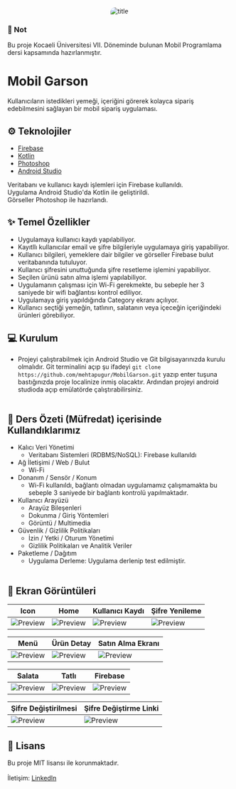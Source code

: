 <div align="center">
  <img src="https://user-images.githubusercontent.com/24686636/147353418-e1df2ff0-d5c1-46a7-b65b-03cda083667b.png" alt="title" style="border-top-left-radius: 10px; border-bottom-right-radius: 10px;" />
</div>

### :pushpin: Not

Bu proje Kocaeli Üniversitesi VII. Döneminde bulunan Mobil Programlama dersi kapsamında hazırlanmıştır.

# Mobil Garson

Kullanıcıların istedikleri yemeği, içeriğini görerek kolayca sipariş edebilmesini sağlayan bir mobil sipariş uygulaması.

## :gear: Teknolojiler

- [Firebase](https://github.com/firebase/firebase-ios-sdk)
- [Kotlin](https://developer.android.com/kotlin?gclid=Cj0KCQiA_JWOBhDRARIsANymNOYYQZ6sq0EJRly0DDZoxGGYT49zsGCbuJKyQZb2EYz-PNEuI2F9ieAaAk10EALw_wcB&gclsrc=aw.ds)
- [Photoshop](https://www.adobe.com/tr/products/photoshop.html)
- [Android Studio](https://developer.android.com/studio?gclid=Cj0KCQiA_JWOBhDRARIsANymNOYfWt-U0UcFIXkOwDSTZs7q8Yz-okesn8M3_TyeAF5JLFw6FvF0u-8aAmu4EALw_wcB&gclsrc=aw.ds)

Veritabanı ve kullanıcı kaydı işlemleri için Firebase kullanıldı.<br/>
Uygulama Android Studio'da Kotlin ile geliştirildi.<br/>
Görseller Photoshop ile hazırlandı.<br/>

## :sparkles: Temel Özellikler

  - Uygulamaya kullanıcı kaydı yapılabiliyor.
  - Kayıtllı kullanıcılar email ve şifre bilgileriyle uygulamaya giriş yapabiliyor.
  - Kullanıcı bilgileri, yemeklere dair bilgiler ve görseller Firebase bulut veritabanında tutuluyor.
  - Kullanıcı şifresini unuttuğunda şifre resetleme işlemini yapabiliyor.
  - Seçilen ürünü satın alma işlemi yapılabiliyor.
  - Uygulamanın çalışması için Wi-Fi gerekmekte, bu sebeple her 3 saniyede bir wifi bağlantısı kontrol ediliyor.
  - Uygulamaya giriş yapıldığında Category ekranı açılıyor.
  - Kullanıcı seçtiği yemeğin, tatlının, salatanın veya içeceğin içeriğindeki ürünleri görebiliyor.

## :computer: Kurulum
  
  - Projeyi çalıştırabilmek için Android Studio ve Git bilgisayarınızda kurulu olmalıdır. Git terminalini açıp şu ifadeyi ``git clone https://github.com/mehtapugur/MobilGarson.git`` yazıp enter tuşuna bastığınızda proje localinize inmiş olacaktır. Ardından projeyi android studioda açıp emülatörde çalıştırabilirsiniz.<br/><br/>

## :page_with_curl: Ders Özeti (Müfredat) içerisinde Kullandıklarımız

- Kalıcı Veri Yönetimi
  - Veritabanı Sistemleri (RDBMS/NoSQL): Firebase kullanıldı
- Ağ İletişimi / Web / Bulut
  - Wi-Fi
- Donanım / Sensör / Konum
  - Wi-Fi kullanıldı, bağlantı olmadan uygulamamız çalışmamakta bu sebeple 3 saniyede bir bağlantı kontrolü yapılmaktadır.
- Kullanıcı Arayüzü
  - Arayüz Bileşenleri
  - Dokunma / Giriş Yöntemleri
  - Görüntü / Multimedia  
- Güvenlik / Gizlilik Politikaları
  - İzin / Yetki / Oturum Yönetimi
  - Gizlilik Politikaları ve Analitik Veriler
- Paketleme / Dağıtım
  - Uygulama Derleme: Uygulama derlenip test edilmiştir. </br></br>

## :camera_flash: Ekran Görüntüleri

| Icon | Home | Kullanıcı Kaydı | Şifre Yenileme |
| --- | --- | --- | --- |
| ![Preview](https://user-images.githubusercontent.com/24686636/147360711-12b7337d-93bb-426a-b90b-3cdbdd319460.png) | ![Preview](https://user-images.githubusercontent.com/24686636/147360749-9a4f7941-8b1e-4b0d-96be-0a4720031607.png) | ![Preview](https://user-images.githubusercontent.com/24686636/147360861-a63d3a8c-53bd-4e73-9592-3c548f7cb5e2.png) | ![Preview](https://user-images.githubusercontent.com/24686636/147360984-8c9da7f6-c450-4935-b7b5-12448cd85310.png) |

| Menü | Ürün Detay | Satın Alma Ekranı |
| --- | --- | --- |
| ![Preview](https://user-images.githubusercontent.com/24686636/147361109-469fad6d-6855-4bdc-8192-0559435faf50.png) | ![Preview](https://user-images.githubusercontent.com/24686636/147361131-ac47dee1-9c36-4e81-8ca3-412cbb654c32.png) | ![Preview](https://user-images.githubusercontent.com/24686636/147362025-195b8fb8-6141-4fbf-bba7-6506b63ea03c.png) |

| Salata | Tatlı | Firebase
| --- | --- | --- |
| ![Preview](https://user-images.githubusercontent.com/24686636/147361994-296403f5-da70-4029-b215-380541d21b8b.png) | ![Preview](https://user-images.githubusercontent.com/24686636/147361982-ea524939-ac21-45fe-b531-22b4cae8c1d2.png) | ![Preview](https://user-images.githubusercontent.com/24686636/147361757-8c07597f-fcbb-4501-9476-4afdf6611e22.png) |

| Şifre Değiştirilmesi | Şifre Değiştirme Linki |
| --- | --- |
| ![Preview](https://user-images.githubusercontent.com/24686636/147361647-58610e43-dbc1-4ae0-b700-0840e96ce30f.png) | ![Preview](https://user-images.githubusercontent.com/24686636/147361658-3df9ddd6-6052-4198-ad2e-878baa0d6051.png) |

## :memo: Lisans
Bu proje MIT lisansı ile korunmaktadır.
<br/>
<br/>
İletişim: [LinkedIn](https://www.linkedin.com/in/mehtapugur)
